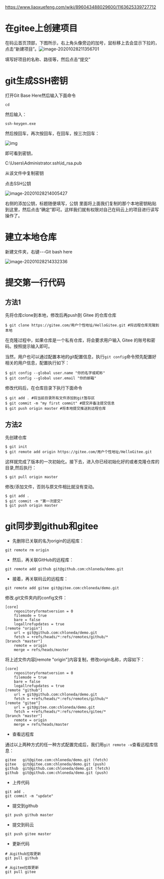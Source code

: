 https://www.liaoxuefeng.com/wiki/896043488029600/1163625339727712

# 在gitee上创建项目

在码云首页顶部，下图所示，右上角头像旁边的加号，鼠标移上去会显示下拉的，点击“新建项目”。![image-20201028211356701](img/image-20201028211356701.png)

填写好项目的名称、路径等，然后点击“提交”

# git生成SSH密钥

打开Git Base Here然后输入下面命令

```shell
cd
```

然后输入：

```shell
ssh-keygen.exe
```

然后按回车，再次按回车，在回车，按三次回车：

![img](img/20190508091058616.png)

即可看到密钥，

C:\Users\Administrator\.ssh\id_rsa.pub

从该文件中复制密钥

点击SSH公钥

![image-20201028214005427](img/image-20201028214005427.png)

右侧的添加公钥，标题随便填写，公钥 里面将上面我们复制的那个本地密钥粘贴到这里，然后点击“确定”即可。这样我们就有权限对自己在码云上的项目进行读写操作了。

# 建立本地仓库

新建文件夹，右键---Git bash here

![image-20201028214332336](img/image-20201028214332336.png)



# 提交第一行代码

##  方法1

先将仓库clone到本地，修改后再push到 Gitee 的仓库仓库

```shell
$ git clone https://gitee.com/用户个性地址/HelloGitee.git #将远程仓库克隆到本地
```

在克隆过程中，如果仓库是一个私有仓库，将会要求用户输入 Gitee 的账号和密码。按照提示输入即可。

当然，用户也可以通过配置本地的git配置信息，执行`git config`命令预先配置好相关的用户信息，配置执行如下：

```shell
$ git config --global user.name "你的名字或昵称"
$ git config --global user.email "你的邮箱"
```

修改代码后，在仓库目录下执行下面命令

```shell
$ git add . #将当前目录所有文件添加到git暂存区
$ git commit -m "my first commit" #提交并备注提交信息
$ git push origin master #将本地提交推送到远程仓库
```

## 方法2

先创建仓库

```shell
$ git init 
$ git remote add origin https://gitee.com/用户个性地址/HelloGitee.git
```

这样就完成了版本的一次初始化。接下去，进入你已经初始化好的或者克隆仓库的目录,然后执行：

```shell
$ git pull origin master
```

修改/添加文件，否则与原文件相比就没有变动。

```shell
$ git add .
$ git commit -m "第一次提交"
$ git push origin master
```

# git同步到github和gitee

* 先删除已关联的名为origin的远程库：

```shell
git remote rm origin
```

* 然后，再关联GitHub的远程库：

```shell
git remote add github git@github.com:chloneda/demo.git
```

* 接着，再关联码云的远程库：

```shell
git remote add gitee git@gitee.com:chloneda/demo.git
```

修改.git文件夹内的config文件：

```text
[core]
    repositoryformatversion = 0
    filemode = true
    bare = false
    logallrefupdates = true
[remote "origin"]
    url = git@github.com:chloneda/demo.git
    fetch = +refs/heads/*:refs/remotes/github/*
[branch "master"]
    remote = origin
    merge = refs/heads/master
```

将上述文件内容[remote "origin"]内容复制，修改origin名称，内容如下：

```text
[core]
    repositoryformatversion = 0
    filemode = true
    bare = false
    logallrefupdates = true
[remote "github"]
    url = git@github.com:chloneda/demo.git
    fetch = +refs/heads/*:refs/remotes/github/*
[remote "gitee"]
    url = git@gitee.com:chloneda/demo.git
    fetch = +refs/heads/*:refs/remotes/gitee/*
[branch "master"]
    remote = origin
    merge = refs/heads/master
```

* 查看远程库

通过以上两种方式的任一种方式配置完成后，我们用`git remote -v`查看远程库信息：

```shell
gitee   git@gitee.com:chloneda/demo.git (fetch)
gitee   git@gitee.com:chloneda/demo.git (push)
github  git@github.com:chloneda/demo.git (fetch)
github  git@github.com:chloneda/demo.git (push)
```

* 上传代码

```shell
git add .
git commit -m "update"
```

* 提交到github

```shell
git push github master
```

* 提交到码云

```shell
git push gitee master
```

* 更新代码

```shell
# 从github拉取更新
git pull github

# 从gitee拉取更新
git pull gitee
```

